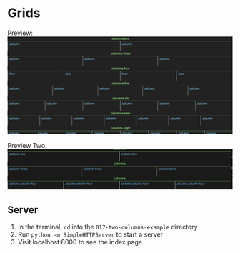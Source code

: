 # Grids

Preview:
![img/example.png](img/example.png)

Preview Two:
![img/example2.png](img/example2.png)

## Server
1. In the terminal, `cd` into the `017-two-columns-example` directory
1. Run `python -m SimpleHTTPServer` to start a server
1. Visit localhost:8000 to see the index page

